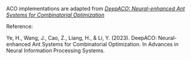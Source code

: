 ACO implementations are adapted from [*DeepACO: Neural-enhanced Ant Systems for Combinatorial Optimization*](https://github.com/henry-yeh/DeepACO)


Reference:

Ye, H., Wang, J., Cao, Z., Liang, H., & Li, Y. (2023). DeepACO: Neural-enhanced Ant Systems for Combinatorial Optimization. In Advances in Neural Information Processing Systems.